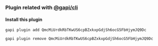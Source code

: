 
### Plugin related with [@gapi/cli](https://github.com/Stradivario/gapi-cli)

#### Install this plugin

```
gapi plugin add QmcMiUrdkRbTKwUS6cpBZxkxpGdjSh6ocG5FbHjymJQ9Dc
```

```
gapi plugin remove QmcMiUrdkRbTKwUS6cpBZxkxpGdjSh6ocG5FbHjymJQ9Dc
```